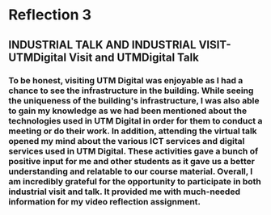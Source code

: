 # Reflection 3
## INDUSTRIAL TALK AND INDUSTRIAL VISIT- UTMDigital Visit and UTMDigital Talk 
### To be honest, visiting UTM Digital was enjoyable as I had a chance to see the infrastructure in the building. While seeing the uniqueness of the building's infrastructure, I was also able to gain my knowledge as we had been mentioned about the technologies used in UTM Digital in order for them to conduct a meeting or do their work. In addition, attending the virtual talk opened my mind about the various ICT services and digital services used in UTM Digital. These activities gave a bunch of positive input for me and other students as it gave us a better understanding and relatable to our course material. Overall, I am incredibly grateful for the opportunity to participate in both industrial visit and talk. It provided me with much-needed information for my video reflection assignment. 
